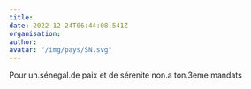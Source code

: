 ```yaml
---
title: 
date: 2022-12-24T06:44:08.541Z
organisation: 
author: 
avatar: "/img/pays/SN.svg"
---
```


Pour un.sénegal.de paix et de sérenite non.a ton.3eme mandats